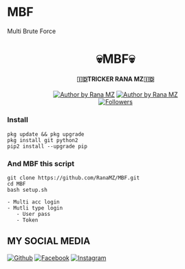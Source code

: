 # MBF
Multi Brute Force
<h1 align="center">
    💀MBF💀
</h1>
<h4 align="center">
  🇮🇩TRICKER RANA MZ🇮🇩
</h4>
<p align="center">
<a href="#"><img title="Author by Rana MZ" src="https://img.shields.io/badge/Coded%20By-Rana MZ-green?"></a>
<a href="#"><img title="Author by Rana MZ" src="https://img.shields.io/badge/Code%20-python2.7-blue?"></a>
<br>
<a href="https://github.com/Rana MZ/followers">
<img title="Followers" src="https://img.shields.io/github/followers/Yayan-XD?label=Followers&color=blue&style=flat-square"></a>
<a href="https://github.com/Rana MZ/termux-style/stargazers/">
  <a href="https://github.com/RanaMZ/MBF">
  </a>
  <a href="https://github.com/RanaMZ/MBF.git">
  </a>
  <a href="https://github.com/RanaMZ/MBF.git">
  </a>
  <a href="https://github.com/RanaMZ/MBF.git">
  </a>
  <a href="https://github.com/RanaMZ/MBF.git">
  </a>
  <a href="https://github.com/RanaMZ/MBF.git">
  </a>
  <a href="https://github.com/RanaMZ/MBF.git">
  </a>
</div>
<p align="center">

### Install
```
pkg update && pkg upgrade
pkg install git python2
pip2 install --upgrade pip
```
### And MBF this script
```
git clone https://github.com/RanaMZ/MBF.git
cd MBF
bash setup.sh
```

```
- Multi acc login
- Mutli type login
   - User pass
   - Token
```

## MY SOCIAL MEDIA
[![Github](https://img.shields.io/badge/Github-Ikuti-dark?style=for-the-badge&logo=github)](https://github.com/RanaMZ)
[![Facebook](https://img.shields.io/badge/Facebook-Ikuti-dark?style=for-the-badge&logo=facebook)](https://www.facebook.com/RanaMZ007/)
[![Instagram](https://img.shields.io/badge/Instagram-Ikuti-dark?style=for-the-badge&logo=instagram)](https://www.instagram.com/ranamz.zeshi)
